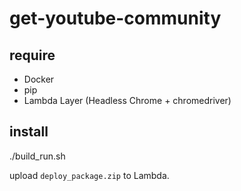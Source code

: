 # get-youtube-community

## require

* Docker
* pip
* Lambda Layer (Headless Chrome + chromedriver)

## install

./build_run.sh

upload `deploy_package.zip` to Lambda.

